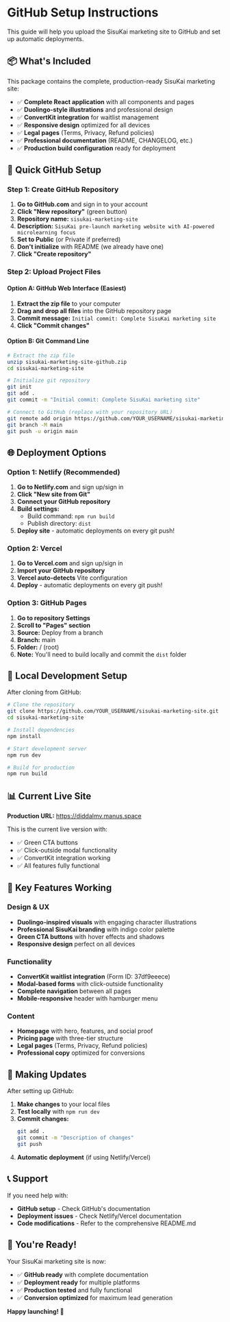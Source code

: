 # GitHub Setup Instructions

This guide will help you upload the SisuKai marketing site to GitHub and set up automatic deployments.

## 📦 What's Included

This package contains the complete, production-ready SisuKai marketing site:

- ✅ **Complete React application** with all components and pages
- ✅ **Duolingo-style illustrations** and professional design
- ✅ **ConvertKit integration** for waitlist management
- ✅ **Responsive design** optimized for all devices
- ✅ **Legal pages** (Terms, Privacy, Refund policies)
- ✅ **Professional documentation** (README, CHANGELOG, etc.)
- ✅ **Production build configuration** ready for deployment

## 🚀 Quick GitHub Setup

### Step 1: Create GitHub Repository

1. **Go to GitHub.com** and sign in to your account
2. **Click "New repository"** (green button)
3. **Repository name:** `sisukai-marketing-site`
4. **Description:** `SisuKai pre-launch marketing website with AI-powered microlearning focus`
5. **Set to Public** (or Private if preferred)
6. **Don't initialize** with README (we already have one)
7. **Click "Create repository"**

### Step 2: Upload Project Files

#### Option A: GitHub Web Interface (Easiest)
1. **Extract the zip file** to your computer
2. **Drag and drop all files** into the GitHub repository page
3. **Commit message:** `Initial commit: Complete SisuKai marketing site`
4. **Click "Commit changes"**

#### Option B: Git Command Line
```bash
# Extract the zip file
unzip sisukai-marketing-site-github.zip
cd sisukai-marketing-site

# Initialize git repository
git init
git add .
git commit -m "Initial commit: Complete SisuKai marketing site"

# Connect to GitHub (replace with your repository URL)
git remote add origin https://github.com/YOUR_USERNAME/sisukai-marketing-site.git
git branch -M main
git push -u origin main
```

## 🌐 Deployment Options

### Option 1: Netlify (Recommended)

1. **Go to Netlify.com** and sign up/sign in
2. **Click "New site from Git"**
3. **Connect your GitHub repository**
4. **Build settings:**
   - Build command: `npm run build`
   - Publish directory: `dist`
5. **Deploy site** - automatic deployments on every git push!

### Option 2: Vercel

1. **Go to Vercel.com** and sign up/sign in
2. **Import your GitHub repository**
3. **Vercel auto-detects** Vite configuration
4. **Deploy** - automatic deployments on every git push!

### Option 3: GitHub Pages

1. **Go to repository Settings**
2. **Scroll to "Pages" section**
3. **Source:** Deploy from a branch
4. **Branch:** main
5. **Folder:** / (root)
6. **Note:** You'll need to build locally and commit the `dist` folder

## 🔧 Local Development Setup

After cloning from GitHub:

```bash
# Clone the repository
git clone https://github.com/YOUR_USERNAME/sisukai-marketing-site.git
cd sisukai-marketing-site

# Install dependencies
npm install

# Start development server
npm run dev

# Build for production
npm run build
```

## 📊 Current Live Site

**Production URL:** https://diddalmv.manus.space

This is the current live version with:
- ✅ Green CTA buttons
- ✅ Click-outside modal functionality
- ✅ ConvertKit integration working
- ✅ All features fully functional

## 🎯 Key Features Working

### Design & UX
- **Duolingo-inspired visuals** with engaging character illustrations
- **Professional SisuKai branding** with indigo color palette
- **Green CTA buttons** with hover effects and shadows
- **Responsive design** perfect on all devices

### Functionality
- **ConvertKit waitlist integration** (Form ID: 37df9eeece)
- **Modal-based forms** with click-outside functionality
- **Complete navigation** between all pages
- **Mobile-responsive** header with hamburger menu

### Content
- **Homepage** with hero, features, and social proof
- **Pricing page** with three-tier structure
- **Legal pages** (Terms, Privacy, Refund policies)
- **Professional copy** optimized for conversions

## 🔄 Making Updates

After setting up GitHub:

1. **Make changes** to your local files
2. **Test locally** with `npm run dev`
3. **Commit changes:**
   ```bash
   git add .
   git commit -m "Description of changes"
   git push
   ```
4. **Automatic deployment** (if using Netlify/Vercel)

## 📞 Support

If you need help with:
- **GitHub setup** - Check GitHub's documentation
- **Deployment issues** - Check Netlify/Vercel documentation
- **Code modifications** - Refer to the comprehensive README.md

## 🎉 You're Ready!

Your SisuKai marketing site is now:
- ✅ **GitHub ready** with complete documentation
- ✅ **Deployment ready** for multiple platforms
- ✅ **Production tested** and fully functional
- ✅ **Conversion optimized** for maximum lead generation

**Happy launching! 🚀**

